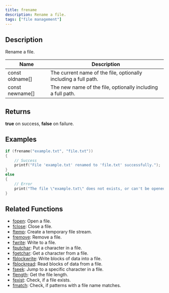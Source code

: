 ```yaml
---
title: frename
description: Rename a file.
tags: ["file management"]
---
```


<VersionWarn version='omp v1.1.0.2612' />

<LowercaseNote />

## Description

Rename a file.

| Name            | Description                                                     |
| --------------- | --------------------------------------------------------------- |
| const oldname[] | The current name of the file, optionally including a full path. |
| const newname[] | The new name of the file, optionally including a full path.     |

## Returns

**true** on success, **false** on failure.

## Examples

```c
if (frename("example.txt", "file.txt"))
{
    // Success
    printf("File 'example.txt' renamed to 'file.txt' successfully.");
}
else
{
    // Error
    print("The file \"example.txt\" does not exists, or can't be opened.");
}
```

## Related Functions

- [fopen](fopen): Open a file.
- [fclose](fclose): Close a file.
- [ftemp](ftemp): Create a temporary file stream.
- [fremove](fremove): Remove a file.
- [fwrite](fwrite): Write to a file.
- [fputchar](fputchar): Put a character in a file.
- [fgetchar](fgetchar): Get a character from a file.
- [fblockwrite](fblockwrite): Write blocks of data into a file.
- [fblockread](fblockread): Read blocks of data from a file.
- [fseek](fseek): Jump to a specific character in a file.
- [flength](flength): Get the file length.
- [fexist](fexist): Check, if a file exists.
- [fmatch](fmatch): Check, if patterns with a file name matches.

